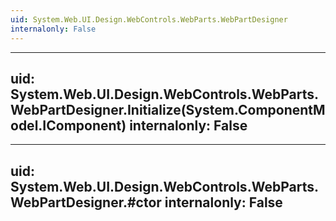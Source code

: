 ```yaml
---
uid: System.Web.UI.Design.WebControls.WebParts.WebPartDesigner
internalonly: False
---
```


---
uid: System.Web.UI.Design.WebControls.WebParts.WebPartDesigner.Initialize(System.ComponentModel.IComponent)
internalonly: False
---

---
uid: System.Web.UI.Design.WebControls.WebParts.WebPartDesigner.#ctor
internalonly: False
---
